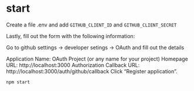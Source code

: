 # start

Create a file .env and add `GITHUB_CLIENT_ID` and `GITHUB_CLIENT_SECRET`

Lastly, fill out the form with the following information:

Go to github settings -> developer setings -> OAuth and fill out the details

Application Name: OAuth Project (or any name for your project)
Homepage URL: http://localhost:3000
Authorization Callback URL: http://localhost:3000/auth/github/callback
Click “Register application”.

```
npm start
```
